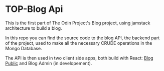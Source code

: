 # TOP-Blog Api

This is the first part of The Odin Project's Blog project, using jamstack architecture to build a blog.

In this repo you can find the source code to the blog API, the backend part of the project, used to make all the necessary
CRUDE operations in the Mongo Database.

The API is then used in two client side apps, both build with React: [Blog Public](https://github.com/mtavares21/TOP-BlogPublic) and Blog Admin (in developement).

